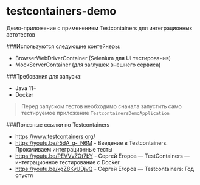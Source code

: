 # testcontainers-demo
Демо-приложение с применением Testcontainers для интеграционных автотестов

###Используются следующие контейнеры:
- BrowserWebDriverContainer (Selenium для UI тестирования)
- MockServerContainer (для заглушек внешнего сервиса)

###Требования для запуска:
- Java 11+
- Docker

> Перед запуском тестов необходимо сначала запустить само тестируемое приложение `TestcontainersDemoApplication`

###Полезные ссылки по Testcontainers
- https://www.testcontainers.org/
- https://youtu.be/r5dA_g-_N6M - Введение в Testcontainers. Прокачиваем интеграционные тесты
- https://youtu.be/PEVVvZOt7bY - Сергей Егоров — TestContainers — интеграционное тестирование с Docker
- https://youtu.be/xgZ8KyUDjvQ - Сергей Егоров — Testcontainers: Год спустя
